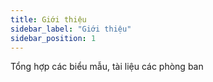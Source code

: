 ```yaml
---
title: Giới thiệu
sidebar_label: "Giới thiệu"
sidebar_position: 1
---
```


Tổng hợp các biểu mẫu, tài liệu các phòng ban
